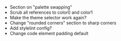 - Section on "palette swapping"
- Scrub all references to color0 and color1
- Make the theme selector work again?
- Change "rounded corners" section to sharp corners
- Add stylelint config?
- Change code element padding default
